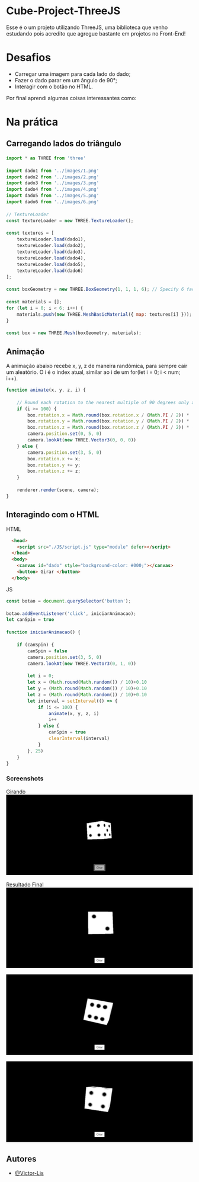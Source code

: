 
# Cube-Project-ThreeJS

Esse é o um projeto utilizando ThreeJS, uma biblioteca que venho estudando pois acredito que agregue bastante em projetos no Front-End!

# Desafios

- Carregar uma imagem para cada lado do dado;
- Fazer o dado parar em um ângulo de 90°;
- Interagir com o botão no HTML.

Por final aprendi algumas coisas interessantes como: 

# Na prática

## Carregando lados do triângulo
```js
import * as THREE from 'three'

import dado1 from '../images/1.png'
import dado2 from '../images/2.png'
import dado3 from '../images/3.png'
import dado4 from '../images/4.png'
import dado5 from '../images/5.png'
import dado6 from '../images/6.png'

// TextureLoader
const textureLoader = new THREE.TextureLoader();

const textures = [
    textureLoader.load(dado1),
    textureLoader.load(dado2),
    textureLoader.load(dado3),
    textureLoader.load(dado4),
    textureLoader.load(dado5),
    textureLoader.load(dado6)
];

const boxGeometry = new THREE.BoxGeometry(1, 1, 1, 6); // Specify 6 faces

const materials = [];
for (let i = 0; i < 6; i++) {
    materials.push(new THREE.MeshBasicMaterial({ map: textures[i] }));
}

const box = new THREE.Mesh(boxGeometry, materials);
```

## Animação
A animação abaixo recebe x, y, z de maneira randômica, para sempre cair um aleatório.
O i é o index atual, similar ao i de um for(let i = 0; i < num; i++).
```js
function animate(x, y, z, i) {

    // Round each rotation to the nearest multiple of 90 degrees only after 100 rotations
    if (i >= 100) {
        box.rotation.x = Math.round(box.rotation.x / (Math.PI / 2)) * (Math.PI / 2) + x;
        box.rotation.y = Math.round(box.rotation.y / (Math.PI / 2)) * (Math.PI / 2) + y;
        box.rotation.z = Math.round(box.rotation.z / (Math.PI / 2)) * (Math.PI / 2) + z;
        camera.position.set(0, 5, 0)
        camera.lookAt(new THREE.Vector3(0, 0, 0))
    } else {
        camera.position.set(3, 5, 0)
        box.rotation.x += x;
        box.rotation.y += y;
        box.rotation.z += z;
    }

    renderer.render(scene, camera);
}
```

## Interagindo com o HTML
HTML
```html
  <head>
    <script src="./JS/script.js" type="module" defer></script>
  </head>
  <body>
    <canvas id="dado" style="background-color: #000;"></canvas>   
    <button> Girar </button> 
  </body>
```

JS
```js
const botao = document.querySelector('button');

botao.addEventListener('click', iniciarAnimacao);
let canSpin = true

function iniciarAnimacao() {

    if (canSpin) {
        canSpin = false
        camera.position.set(3, 5, 0)
        camera.lookAt(new THREE.Vector3(0, 1, 0))

        let i = 0;
        let x = (Math.round(Math.random()) / 10)+0.10
        let y = (Math.round(Math.random()) / 10)+0.10
        let z = (Math.round(Math.random()) / 10)+0.10
        let interval = setInterval(() => {
            if (i <= 100) {
                animate(x, y, z, i)
                i++
            } else {
                canSpin = true
                clearInterval(interval)
            }
        }, 25)
    }
}
```

### Screenshots

Girando
![PrintGirando](https://github.com/Victor-Lis/Cube-Project/blob/master/src/images/PrintGirando.png)

Resultado Final
![Print1](https://github.com/Victor-Lis/Cube-Project/blob/master/src/images/Print1.png)

![Print2](https://github.com/Victor-Lis/Cube-Project/blob/master/src/images/Print2.png)

![Print3](https://github.com/Victor-Lis/Cube-Project/blob/master/src/images/Print3.png)

## Autores

- [@Victor-Lis](https://github.com/Victor-Lis)
